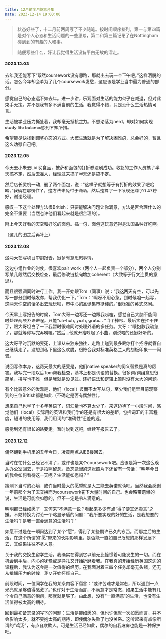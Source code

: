 ```yaml
---
title: 12月前半月随笔合集
Date: 2023-12-14 19:00:00
---
```


> 状态好些了，十二月前两周写了不少随笔。按时间顺序排列，第一与第四篇是对个人心态和生活问题的一些思考，第二和第三篇记录了在Nottingham碰到到的有趣的人和事。
>
> 随便写些什么，好让我觉得生活没有平白无故的溜走。



#### 2023.12.03

去年我还能写下“既然coursework没有思路，那就出去玩一个下午吧。”这样洒脱的话。怎么今年却会单为了几个coursework发愁，这应该是学业当中最为普通的部分。

感觉自己的心态远不如去年。进一步讲，乐观面对生活的能力似乎在减退，但对此束手无策。并不是我有多不满当前的生活，我觉得不错，只是没什么生活热情可言。

生活被学业压力撕扯着，我却毫无抵抗之力。不想沦落为nerd，却对如何实现study life balance感到不知所措。

希望能尽快找到调整心态的方式。大概生活就是为了解决困难的，总会好的，暂且这么劝慰自己吧。



#### 2023.12.05

今天去小朱去Lidl买食品，披萨和面包的打折券没刷成功。收银的工作人员搞了半天搞不定，然后去摇人，经理过来搞了半天还是搞不定。

然后店长灵机一动，删了两个面包，说：“这样子就想等于有打折的效果了吧哈哈。”我俩在那愣住了，这方法未免过于潇洒。然后速算了一下发现还赚了0.47镑...好，谢谢经理。

感叹一下这个处理方法很British：只要能解决问题让你满意，方法是否合理什么的完全不重要（当然也许他们看起来就是很合理的）。

附上今天好看的天空和好吃的面包。插一句，面包这玩意还得是法国品种好吃啊。

（这儿的图之后再补上）



#### 2023.12.08

这两天在写项目中期报告。挺多有意思的事情。

这边小组作业的时候，很喜欢pair work（两个人一起负责一个部分），两个人分别写某几段然后交换检查，最后修改链接句增加coherent（大致等于行文连贯的意思）。

而且很强调同时进行工作。我一开始跟Tom（同事）说：“我这两天有空，可以先写一部分到时候发你，帮我优化一下。”Tom：“啊呀不用心急，到时候咱一起写，这两天你空的话多出去玩玩呗，市中心的圣诞集市挺棒的。”很标准的英式悠闲。

今天早上写报告的时候，Tom大哥一边写还一边跟我唠嗑，感觉自己大脑不能同时处理两项外语进程。只能“uh-huh, yeah, grate... ”当个捧哏。最后实在扛不住了，跟大哥坦白了一下我暂时很难同时处理外语的多任务。大哥：“哦抱歉我疏忽了，那就等你写完再唠嗑。”然后...他就开始哼起了小曲，别说唱的还挺好听的。

这大哥平时沉默的要死，上课从来独来独往，走路上碰到最多跟你打个招呼就管自己继续走了。没想到私下里这么欢脱，很符合我对标准英格兰人的刻板印象——闷骚。

说回写作本身，这两天最大的感受是，他们native speaker的同义替换是真的厉害。我写完一段以后Tom帮我检查，基本上都是词语的替换。很多词/词组意思很简单，拼写也不难，但是我就是没见过。还好语法和逻辑上暂时没有太大的问题。

有个比较意外的发现是，他们（local）反而不太写从句，至少我们组里目前观察到的三位British都是如此（不确定是否有偶然性）。

想来自己也学了十多年英语了，词汇量也不算太少了。来这边待了一小段时间，感觉他们（local）实际用的英语和我们学的还是有很大的差距，包括词汇的丰富程度，短语的使用等，我们用词的“准确性”还差的远。

感觉到还有很长的路要走。暂时说到这吧，继续写报告去了。



#### 2023.12.12

偶然翻到手机里的去年今日，凌晨两点从IEB楼回去。

当时在忙什么已经记不清了，或许也是某个coursework吧。应该是第一次这么晚从办公室回去，于是拍照留念。备忘录里的这张照片下还留有一句话：“明年今日的我会如何看待这一天呢？生活能如愿吗？”

揣测下当时的心境，或许当时最大的愿望就是大三能去英诺就读吧。当然我会感谢一年前那个为了去交换而为coursework花下大量时间的自己。也会略带遗憾的说，生活是可能会如愿的，但不一定是令人满意的。

明明都已经如愿了，又何来“不满意一说？看起来多少有点“得了便宜还卖乖”之嫌。不妨转换为讨论一个略显矛盾的问题：“我所要实现的好的生活，是我想要的生活吗？是我一直会满意的生活吗？”

如愿不过是在一瞬间达到了某个“愿”，得到了某些期许已久的东西。而那之后的生活，在这个所谓的“愿”带来的长期影响里，是否能一直如自己所想的那样发展下去，其结果往往不尽人意。

关于我的交换生留学生活，我确实在得到它以前无比憧憬着可能发生的一切。而在机会到手后，内心的犹豫或是挣扎又开始折磨着我。在我真的开始经历英国这边的课程后，我认为这会是一次值得的经历。在我面对着三四个任务却毫无头绪，还无从排解压力的时候，我又开始怀疑自己。

前段时间，一位同学在我的某条内容下留言：“或许苦难才是常态，所以遇到一点光亮就足够值得感激了。”也许对于生活而言，不满意才是常态，如果生活中能有几个令自己满意的瞬间，那就就足够了。由此想，没有“一直满意”的生活，也没有生活值得被太高的期待。

回到最初备忘录的写下的问题：生活是能如愿的，但也许但就一次如愿而言，并不会影响太多，就不要抱太高的期待，即使偶尔失败了也没关系。这听起来有点像所谓的“鸡汤”，有点自欺欺人。可是生活已经如此，偶尔的自我麻痹也能是一种保护吧。

